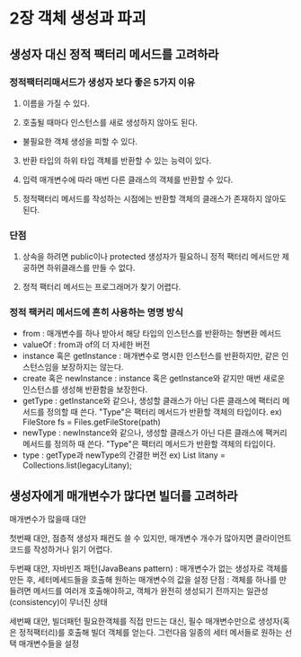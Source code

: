 # 2장 객체 생성과 파괴

## 생성자 대신 정적 팩터리 메서드를 고려하라

### 정적팩터리매서드가 생성자 보다 좋은 5가지 이유

1. 이름을 가질 수 있다.

2. 호출될 때마다 인스턴스를 새로 생성하지 않아도 된다.

- 불필요한 객체 생성을 피할 수 있다.

3. 반환 타입의 하위 타입 객체를 반환할 수 있는 능력이 있다.

4. 입력 매개변수에 따라 매번 다른 클래스의 객체를 반환할 수 있다.

5. 정적팩터리 메서드를 작성하는 시점에는 반환할 객체의 클래스가 존재하지 않아도 된다.

### 단점

1. 상속을 하려면 public이나 protected 생성자가 필요하니 정적 팩터리 메서드만 제공하면 하위클래스를 만들 수 없다.

2. 정적 팩터리 메서드는 프로그래머가 찾기 어렵다.

### 정적 팩커리 메서드에 흔히 사용하는 명명 방식

  - from : 매개변수를 하나 받아서 해당 타입의 인스턴스를 반환하는 형변환 메서드
  - valueOf : from과 of의 더 자세한 버전
  - instance 혹은 getInstance : 매개변수로 명시한 인스턴스를 반환하지만, 같은 인스턴스임을 보장하지는 않는다.
  - create 혹은 newInstance : instance 혹은 getInstance와 같지만 매번 새로운 인스턴스를 생성해 반환함을 보장한다.
  - getType : getInstance와 같으나, 생성할 클래스가 아닌 다른 클래스에 팩터리 메서드를 정의할 때 쓴다. "Type"은 팩터리 메서드가 반환할 객체의 타입이다.
    ex) FileStore fs = Files.getFileStore(path)
  - newType : newInstance와 같으나, 생성할 클래스가 아닌 다른 클래스에 팩커리 메서드를 정의하 때 쓴다. "Type"은 팩터리 메서드가 반환할 객체의 타입이다.
  - type : getType과 newType의 간결한 버전
    ex) List<Complaint> litany = Collections.list(legacyLitany);

## 생성자에게 매개변수가 많다면 빌더를 고려하라
  
  매개변수가 많을때 대안
  
  첫번째 대안, 점층적 생성자 패컨도 쓸 수 있지만, 매개변수 개수가 많아지면 클라이언트 코드를 작성하거나 읽기 어렵다.
  
  두번째 대안, 자바빈즈 패턴(JavaBeans pattern) : 매개변수가 없는 생성자로 객체를 만든 후, 세터메세드들을 호출해 원하는 매개변수의 값을 설정
  단점 : 객체를 하나를 만들려면 메서드를 여러개 호출해야하고, 객체가 완전히 생성되기 전까지는 일관성(consistency)이 무너진 상태
  
  세번째 대안, 빌더패턴
  필요한객체를 직접 만드는 대신, 필수 매개변수만으로 생성자(혹은 정적팩터리)를 호출해 빌더 객체를 얻는다. 그런다음 일종의 세터 메서들로 원하는 선택 매개변수들을 설정
  
  
  
  
